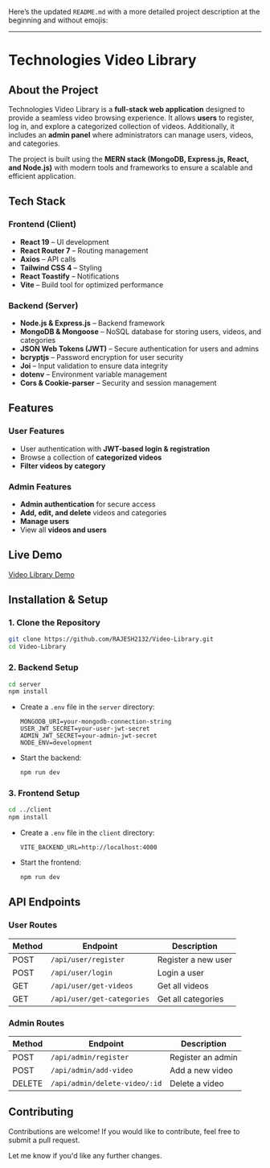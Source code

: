 Here’s the updated `README.md` with a more detailed project description at the beginning and without emojis:

---

# Technologies Video Library

## About the Project

Technologies Video Library is a **full-stack web application** designed to provide a seamless video browsing experience. It allows **users** to register, log in, and explore a categorized collection of videos. Additionally, it includes an **admin panel** where administrators can manage users, videos, and categories.

The project is built using the **MERN stack (MongoDB, Express.js, React, and Node.js)** with modern tools and frameworks to ensure a scalable and efficient application.

## Tech Stack

### Frontend (Client)

- **React 19** – UI development
- **React Router 7** – Routing management
- **Axios** – API calls
- **Tailwind CSS 4** – Styling
- **React Toastify** – Notifications
- **Vite** – Build tool for optimized performance

### Backend (Server)

- **Node.js & Express.js** – Backend framework
- **MongoDB & Mongoose** – NoSQL database for storing users, videos, and categories
- **JSON Web Tokens (JWT)** – Secure authentication for users and admins
- **bcryptjs** – Password encryption for user security
- **Joi** – Input validation to ensure data integrity
- **dotenv** – Environment variable management
- **Cors & Cookie-parser** – Security and session management

## Features

### User Features

- User authentication with **JWT-based login & registration**
- Browse a collection of **categorized videos**
- **Filter videos by category**

### Admin Features

- **Admin authentication** for secure access
- **Add, edit, and delete** videos and categories
- **Manage users**
- View all **videos and users**

## Live Demo

[Video Library Demo](https://video-library-demo.netlify.app/)

## Installation & Setup

### 1. Clone the Repository

```sh
git clone https://github.com/RAJESH2132/Video-Library.git
cd Video-Library
```

### 2. Backend Setup

```sh
cd server
npm install
```

- Create a `.env` file in the `server` directory:
  ```
  MONGODB_URI=your-mongodb-connection-string
  USER_JWT_SECRET=your-user-jwt-secret
  ADMIN_JWT_SECRET=your-admin-jwt-secret
  NODE_ENV=development
  ```
- Start the backend:
  ```sh
  npm run dev
  ```

### 3. Frontend Setup

```sh
cd ../client
npm install
```

- Create a `.env` file in the `client` directory:
  ```
  VITE_BACKEND_URL=http://localhost:4000
  ```
- Start the frontend:
  ```sh
  npm run dev
  ```

## API Endpoints

### User Routes

| Method | Endpoint                   | Description         |
| ------ | -------------------------- | ------------------- |
| POST   | `/api/user/register`       | Register a new user |
| POST   | `/api/user/login`          | Login a user        |
| GET    | `/api/user/get-videos`     | Get all videos      |
| GET    | `/api/user/get-categories` | Get all categories  |

### Admin Routes

| Method | Endpoint                      | Description       |
| ------ | ----------------------------- | ----------------- |
| POST   | `/api/admin/register`         | Register an admin |
| POST   | `/api/admin/add-video`        | Add a new video   |
| DELETE | `/api/admin/delete-video/:id` | Delete a video    |

## Contributing

Contributions are welcome! If you would like to contribute, feel free to submit a pull request.

Let me know if you'd like any further changes.

